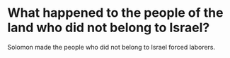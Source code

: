 # What happened to the people of the land who did not belong to Israel?

Solomon made the people who did not belong to Israel forced laborers. 